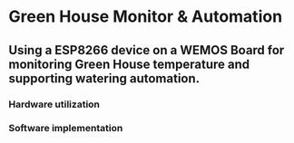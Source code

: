 # Green House Monitor & Automation
## Using a ESP8266 device on a WEMOS Board for monitoring Green House temperature and supporting watering automation.
### Hardware utilization  
### Software implementation
